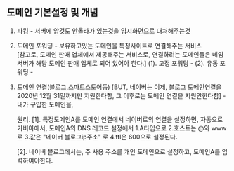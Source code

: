 ## 도메인 기본설정 및 개념

1. 파킹 - 서버에 암것도 안올라가 있는것을 임시화면으로 대처해주는것

2. 도메인 포워딩 - 보유하고있는 도메인을 특정사이트로 연결해주는 서비스      
    [참고로, 도메인 판매 업체에서 제공해주는 서비스로, 연결하려는 도메인들은 네임서버가 해당 도메인 판매 업체로 되어 있어야 한다.]
    (1). 고정 포워딩 - 
    (2). 유동 포워딩 - 
    
3. 도메인 연결(블로그,스마트스토어등) [BUT, 네이버는 이제, 블로그 도메인연결을 2020년 12월 31일까지만 지원한다함, 그 이후로는 도메인 연결을 지원안한다함] - 내가 구입한 도메인을, 

    원리.
    [1]. 특정도메인A를 도메인 연결에서 네이버로의 연결을 설정하면, 자동으로 가비아에서, 도메인A의
         DNS 레코드 설정에서 1.A타입으로 2.호스트는 @와 www로 3.값은 "네이버 블로그ip주소" 로 4.ttl은 600으로 설정된다.
         
    [2]. 네이버 블로그에서는, 주 사용 주소를 개인 도메인으로 설정하고, 도메인A를 입력하여야한다.
                         